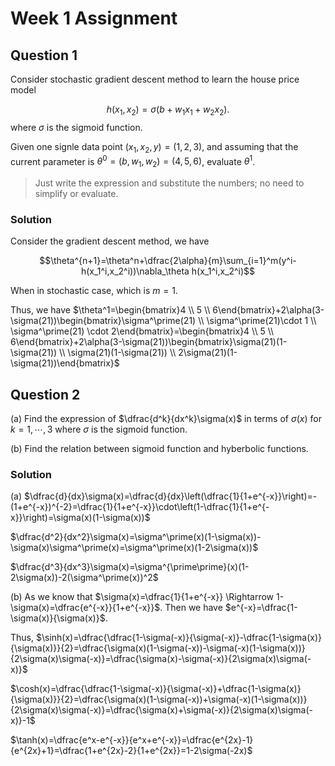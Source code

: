 # Week 1 Assignment
## Question 1
Consider stochastic gradient descent method to learn the house price model

$$h(x_1,x_2) = \sigma(b+w_1x_1+w_2x_2). $$
where $\sigma$ is the sigmoid function.

Given one signle data point $(x_1,x_2,y)=(1,2,3)$, and assuming that the current parameter is $\theta^0=(b,w_1,w_2)=(4, 5, 6)$, evaluate $\theta^1$.

> Just write the expression and substitute the numbers; no need to simplify or evaluate.

### Solution
Consider the gradient descent method, we have

$$\theta^{n+1}=\theta^n+\dfrac{2\alpha}{m}\sum_{i=1}^m(y^i-h(x_1^i,x_2^i))\nabla_\theta h(x_1^i,x_2^i)$$

When in stochastic case, which is $m=1$.

Thus, we have $\theta^1=\begin{bmatrix}4 \\ 5 \\ 6\end{bmatrix}+2\alpha(3-\sigma(21))\begin{bmatrix}\sigma^\prime(21) \\ \sigma^\prime(21)\cdot 1 \\ \sigma^\prime(21) \cdot 2\end{bmatrix}=\begin{bmatrix}4 \\ 5 \\ 6\end{bmatrix}+2\alpha(3-\sigma(21))\begin{bmatrix}\sigma(21)(1-\sigma(21)) \\ \sigma(21)(1-\sigma(21)) \\ 2\sigma(21)(1-\sigma(21))\end{bmatrix}$

## Question 2
(a) Find the expression of $\dfrac{d^k}{dx^k}\sigma(x)$ in terms of $\sigma(x)$ for $k=1, \cdots, 3$ where $\sigma$ is the sigmoid function.

(b) Find the relation between sigmoid function and hyberbolic functions.


### Solution
(a) $\dfrac{d}{dx}\sigma(x)=\dfrac{d}{dx}\left(\dfrac{1}{1+e^{-x}}\right)=-(1+e^{-x})^{-2}=\dfrac{1}{1+e^{-x}}\cdot\left(1-\dfrac{1}{1+e^{-x}}\right)=\sigma(x)(1-\sigma(x))$

$\dfrac{d^2}{dx^2}\sigma(x)=\sigma^\prime(x)(1-\sigma(x))-\sigma(x)\sigma^\prime(x)=\sigma^\prime(x)(1-2\sigma(x))$

$\dfrac{d^3}{dx^3}\sigma(x)=\sigma^{\prime\prime}(x)(1-2\sigma(x))-2(\sigma^\prime(x))^2$

(b) 
As we know that $\sigma(x)=\dfrac{1}{1+e^{-x}} \Rightarrow 1-\sigma(x)=\dfrac{e^{-x}}{1+e^{-x}}$. Then we have $e^{-x}=\dfrac{1-\sigma(x)}{\sigma(x)}$.

Thus, $\sinh(x)=\dfrac{\dfrac{1-\sigma(-x)}{\sigma(-x)}-\dfrac{1-\sigma(x)}{\sigma(x)}}{2}=\dfrac{\sigma(x)(1-\sigma(-x))-\sigma(-x)(1-\sigma(x))}{2\sigma(x)\sigma(-x)}=\dfrac{\sigma(x)-\sigma(-x)}{2\sigma(x)\sigma(-x)}$

$\cosh(x)=\dfrac{\dfrac{1-\sigma(-x)}{\sigma(-x)}+\dfrac{1-\sigma(x)}{\sigma(x)}}{2}=\dfrac{\sigma(x)(1-\sigma(-x))+\sigma(-x)(1-\sigma(x))}{2\sigma(x)\sigma(-x)}=\dfrac{\sigma(x)+\sigma(-x)}{2\sigma(x)\sigma(-x)}-1$


$\tanh(x)=\dfrac{e^x-e^{-x}}{e^x+e^{-x}}=\dfrac{e^{2x}-1}{e^{2x}+1}=\dfrac{1+e^{2x}-2}{1+e^{2x}}=1-2\sigma(-2x)$